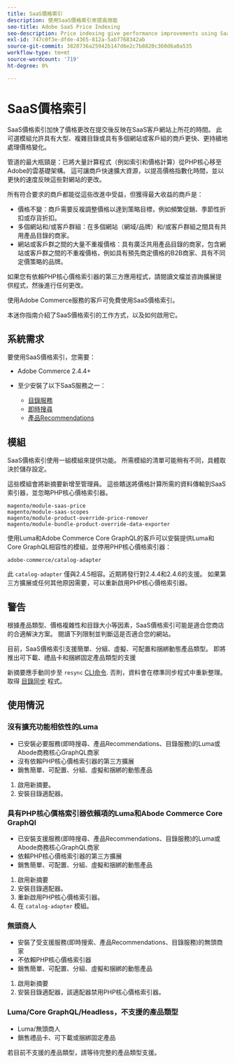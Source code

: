 ```yaml
---
title: SaaS價格索引
description: 使用SaaS價格索引來提高效能
seo-title: Adobe SaaS Price Indexing
seo-description: Price indexing give performance improvements using SaaS infrastructure
exl-id: 747c0f3e-dfde-4365-812a-5ab7768342ab
source-git-commit: 3820736a25942b147d6e2c7b8820c360d6a0a535
workflow-type: tm+mt
source-wordcount: '719'
ht-degree: 0%

---
```


# SaaS價格索引

SaaS價格索引加快了價格更改在提交後反映在SaaS客戶網站上所花的時間。 此可選模組允許具有大型、複雜目錄或具有多個網站或客戶組的商戶更快、更持續地處理價格變化。

管道的最大瓶頸是：已將大量計算程式（例如索引和價格計算）從PHP核心移至Adobe的雲基礎架構。 這可讓商戶快速擴大資源，以提高價格指數化時間，並以更快的速度反映這些對網站的更改。

所有符合要求的商戶都能從這些改進中受益，但獲得最大收益的商戶是：

* 價格不變：商戶需要反複調整價格以達到策略目標，例如頻繁促銷、季節性折扣或存貨折扣。
* 多個網站和/或客戶群組：在多個網站（網域/品牌）和/或客戶群組之間具有共用產品目錄的商家。
* 網站或客戶群之間的大量不重複價格：具有廣泛共用產品目錄的商家，包含網站或客戶群之間的不重複價格，例如具有預先商定價格的B2B商家、具有不同定價策略的品牌。

如果您有依賴PHP核心價格索引器的第三方應用程式，請閱讀文檔並咨詢擴展提供程式，然後進行任何更改。

使用Adobe Commerce服務的客戶可免費使用SaaS價格索引。

本迷你指南介紹了SaaS價格索引的工作方式，以及如何啟用它。

## 系統需求

要使用SaaS價格索引，您需要：

* Adobe Commerce 2.4.4+
* 至少安裝了以下SaaS服務之一：

   * [目錄服務](../catalog-service/overview.md)
   * [即時搜尋](../live-search/guide-overview.md)
   * [產品Recommendations](../product-recommendations/guide-overview.md)

## 模組

SaaS價格索引使用一組模組來提供功能。 所需模組的清單可能稍有不同，具體取決於儲存設定。

這些模組會將新摘要新增至管理員。 這些饋送將價格計算所需的資料傳輸到SaaS索引器，並忽略PHP核心價格索引器。

```
magento/module-saas-price
magento/module-saas-scopes
magento/module-product-override-price-remover
magento/module-bundle-product-override-data-exporter
```

使用Luma和Adobe Commerce Core GraphQL的客戶可以安裝提供Luma和Core GraphQL相容性的模組，並停用PHP核心價格索引器：

```
adobe-commerce/catalog-adapter
```

此 `catalog-adapter` 僅與2.4.5相容。近期將發行對2.4.4和2.4.6的支援。
如果第三方擴展或任何其他原因需要，可以重新啟用PHP核心價格索引器。

## 警告

根據產品類型、價格複雜性和目錄大小等因素，SaaS價格索引可能是適合您商店的合適解決方案。 閱讀下列限制並判斷這是否適合您的網站。

目前，SaaS價格索引支援簡單、分組、虛擬、可配置和捆綁動態產品類型。
即將推出可下載、禮品卡和捆綁固定產品類型的支援

新摘要應手動同步至 `resync` [CLI命令](https://experienceleague.adobe.com/docs/commerce-merchant-services/user-guides/data-services/catalog-sync.html#resynccmdline). 否則，資料會在標準同步程式中重新整理。 取得 [目錄同步](../landing/catalog-sync.md) 程式。

## 使用情況

### 沒有擴充功能相依性的Luma

* 已安裝必要服務(即時搜尋、產品Recommendations、目錄服務)的Luma或Abode商務核心GraphQL商家
* 沒有依賴PHP核心價格索引器的第三方擴展
* 銷售簡單、可配置、分組、虛擬和捆綁的動態產品

1. 啟用新摘要。
1. 安裝目錄適配器。

### 具有PHP核心價格索引器依賴項的Luma和Abode Commerce Core GraphQl

* 已安裝支援服務(即時搜尋、產品Recommendations、目錄服務)的Luma或Abode商務核心GraphQL商家
* 依賴PHP核心價格索引器的第三方擴展
* 銷售簡單、可配置、分組、虛擬和捆綁的動態產品

1. 啟用新摘要
1. 安裝目錄適配器。
1. 重新啟用PHP核心價格索引器。
1. 在 `catalog-adapter` 模組。

### 無頭商人

* 安裝了受支援服務(即時搜索、產品Recommendations、目錄服務)的無頭商家
* 不依賴PHP核心價格索引器
* 銷售簡單、可配置、分組、虛擬和捆綁的動態產品

1. 啟用新摘要
1. 安裝目錄適配器，該適配器禁用PHP核心價格索引器。

### Luma/Core GraphQL/Headless，不支援的產品類型

* Luma/無頭商人
* 銷售禮品卡、可下載或捆綁固定產品

若目前不支援的產品類型，請等待完整的產品類型支援。
